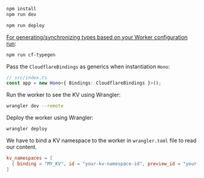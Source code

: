 ```bash
npm install
npm run dev
```

```bash
npm run deploy
```

[For generating/synchronizing types based on your Worker configuration run](https://developers.cloudflare.com/workers/wrangler/commands/#types):

```bash
npm run cf-typegen
```

Pass the `CloudflareBindings` as generics when instantiation `Hono`:

```ts
// src/index.ts
const app = new Hono<{ Bindings: CloudflareBindings }>();
```

Run the worker to see the KV using Wrangler:

```bash
wrangler dev --remote
```

Deploy the worker using Wrangler:

```bash
wrangler deploy
```

We have to bind a KV namespace to the worker in `wrangler.toml` file to read our content.

```toml
kv_namespaces = [
  { binding = "MY_KV", id = "your-kv-namespace-id", preview_id = "your-kv-namespace-preview-id" }
]
```
